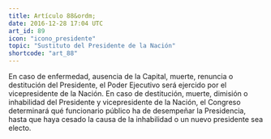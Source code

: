 ```yaml
---
title: Artículo 88&ordm;
date: 2016-12-28 17:04 UTC
art_id: 89
icon: "icono_presidente"
topic: "Sustituto del Presidente de la Nación"
shortcode: "art_88"
---
```

En caso de enfermedad, ausencia de la Capital, muerte, renuncia o destitución del Presidente, el Poder Ejecutivo será ejercido por el vicepresidente de la Nación. En caso de destitución, muerte, dimisión o inhabilidad del Presidente y vicepresidente de la Nación, el Congreso determinará qué funcionario público ha de desempeñar la Presidencia, hasta que haya cesado la causa de la inhabilidad o un nuevo presidente sea electo.
